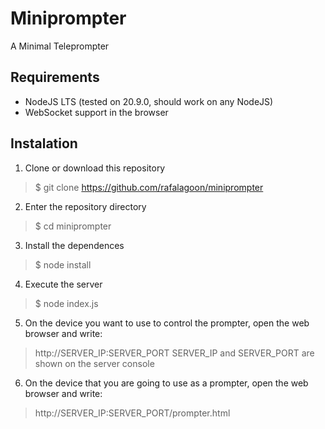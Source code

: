 # Miniprompter

A Minimal Teleprompter

## Requirements

- NodeJS LTS (tested on 20.9.0, should work on any NodeJS)
- WebSocket support in the browser

## Instalation

1. Clone or download this repository
> $ git clone https://github.com/rafalagoon/miniprompter
2. Enter the repository directory
> $ cd miniprompter
3. Install the dependences
> $ node install
4. Execute the server
> $ node index.js
5. On the device you want to use to control the prompter, open the web browser and write:
> http://SERVER_IP:SERVER_PORT
SERVER_IP and SERVER_PORT are shown on the server console
6. On the device that you are going to use as a prompter, open the web browser and write:
>http://SERVER_IP:SERVER_PORT/prompter.html